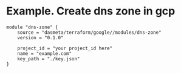 
# Example. Create dns zone in gcp
```
module "dns-zone" {
    source = "dasmeta/terraform/google//modules/dns-zone"
    version = "0.1.0"

    project_id = "your project_id here"
    name = "example.com"
    key_path = "./key.json"
}
```
